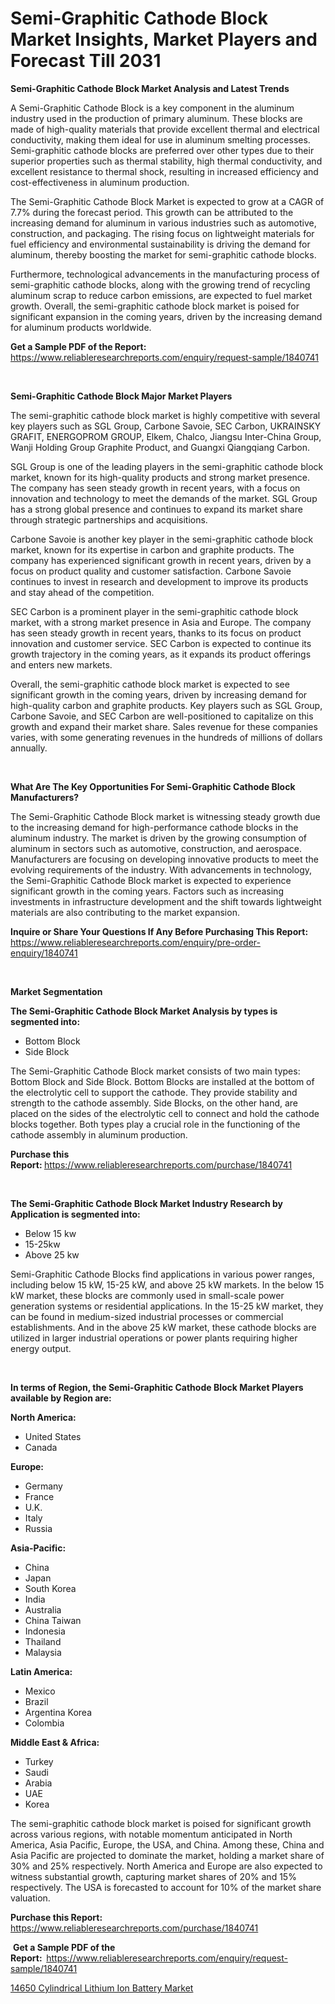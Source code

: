 <p><h1>Semi-Graphitic Cathode Block Market Insights, Market Players and Forecast Till 2031</h1></p><p><strong>Semi-Graphitic Cathode Block Market Analysis and Latest Trends</strong></p>
<p><p>A Semi-Graphitic Cathode Block is a key component in the aluminum industry used in the production of primary aluminum. These blocks are made of high-quality materials that provide excellent thermal and electrical conductivity, making them ideal for use in aluminum smelting processes. Semi-graphitic cathode blocks are preferred over other types due to their superior properties such as thermal stability, high thermal conductivity, and excellent resistance to thermal shock, resulting in increased efficiency and cost-effectiveness in aluminum production.</p><p>The Semi-Graphitic Cathode Block Market is expected to grow at a CAGR of 7.7% during the forecast period. This growth can be attributed to the increasing demand for aluminum in various industries such as automotive, construction, and packaging. The rising focus on lightweight materials for fuel efficiency and environmental sustainability is driving the demand for aluminum, thereby boosting the market for semi-graphitic cathode blocks.</p><p>Furthermore, technological advancements in the manufacturing process of semi-graphitic cathode blocks, along with the growing trend of recycling aluminum scrap to reduce carbon emissions, are expected to fuel market growth. Overall, the semi-graphitic cathode block market is poised for significant expansion in the coming years, driven by the increasing demand for aluminum products worldwide.</p></p>
<p><strong>Get a Sample PDF of the Report:&nbsp;</strong> <a href="https://www.reliableresearchreports.com/enquiry/request-sample/1840741">https://www.reliableresearchreports.com/enquiry/request-sample/1840741</a></p>
<p>&nbsp;</p>
<p><strong>Semi-Graphitic Cathode Block Major Market Players</strong></p>
<p><p>The semi-graphitic cathode block market is highly competitive with several key players such as SGL Group, Carbone Savoie, SEC Carbon, UKRAINSKY GRAFIT, ENERGOPROM GROUP, Elkem, Chalco, Jiangsu Inter-China Group, Wanji Holding Group Graphite Product, and Guangxi Qiangqiang Carbon.</p><p>SGL Group is one of the leading players in the semi-graphitic cathode block market, known for its high-quality products and strong market presence. The company has seen steady growth in recent years, with a focus on innovation and technology to meet the demands of the market. SGL Group has a strong global presence and continues to expand its market share through strategic partnerships and acquisitions.</p><p>Carbone Savoie is another key player in the semi-graphitic cathode block market, known for its expertise in carbon and graphite products. The company has experienced significant growth in recent years, driven by a focus on product quality and customer satisfaction. Carbone Savoie continues to invest in research and development to improve its products and stay ahead of the competition.</p><p>SEC Carbon is a prominent player in the semi-graphitic cathode block market, with a strong market presence in Asia and Europe. The company has seen steady growth in recent years, thanks to its focus on product innovation and customer service. SEC Carbon is expected to continue its growth trajectory in the coming years, as it expands its product offerings and enters new markets.</p><p>Overall, the semi-graphitic cathode block market is expected to see significant growth in the coming years, driven by increasing demand for high-quality carbon and graphite products. Key players such as SGL Group, Carbone Savoie, and SEC Carbon are well-positioned to capitalize on this growth and expand their market share. Sales revenue for these companies varies, with some generating revenues in the hundreds of millions of dollars annually.</p></p>
<p>&nbsp;</p>
<p><strong>What Are The Key Opportunities For Semi-Graphitic Cathode Block Manufacturers?</strong></p>
<p><p>The Semi-Graphitic Cathode Block market is witnessing steady growth due to the increasing demand for high-performance cathode blocks in the aluminum industry. The market is driven by the growing consumption of aluminum in sectors such as automotive, construction, and aerospace. Manufacturers are focusing on developing innovative products to meet the evolving requirements of the industry. With advancements in technology, the Semi-Graphitic Cathode Block market is expected to experience significant growth in the coming years. Factors such as increasing investments in infrastructure development and the shift towards lightweight materials are also contributing to the market expansion.</p></p>
<p><strong>Inquire or Share Your Questions If Any Before Purchasing This Report:</strong> <a href="https://www.reliableresearchreports.com/enquiry/pre-order-enquiry/1840741">https://www.reliableresearchreports.com/enquiry/pre-order-enquiry/1840741</a></p>
<p>&nbsp;</p>
<p><strong>Market Segmentation</strong></p>
<p><strong>The Semi-Graphitic Cathode Block Market Analysis by types is segmented into:</strong></p>
<p><ul><li>Bottom Block</li><li>Side Block</li></ul></p>
<p><p>The Semi-Graphitic Cathode Block market consists of two main types: Bottom Block and Side Block. Bottom Blocks are installed at the bottom of the electrolytic cell to support the cathode. They provide stability and strength to the cathode assembly. Side Blocks, on the other hand, are placed on the sides of the electrolytic cell to connect and hold the cathode blocks together. Both types play a crucial role in the functioning of the cathode assembly in aluminum production.</p></p>
<p><strong>Purchase this Report:&nbsp;</strong><a href="https://www.reliableresearchreports.com/purchase/1840741">https://www.reliableresearchreports.com/purchase/1840741</a></p>
<p>&nbsp;</p>
<p><strong>The Semi-Graphitic Cathode Block Market Industry Research by Application is segmented into:</strong></p>
<p><ul><li>Below 15 kw</li><li>15-25kw</li><li>Above 25 kw</li></ul></p>
<p><p>Semi-Graphitic Cathode Blocks find applications in various power ranges, including below 15 kW, 15-25 kW, and above 25 kW markets. In the below 15 kW market, these blocks are commonly used in small-scale power generation systems or residential applications. In the 15-25 kW market, they can be found in medium-sized industrial processes or commercial establishments. And in the above 25 kW market, these cathode blocks are utilized in larger industrial operations or power plants requiring higher energy output.</p></p>
<p>&nbsp;</p>
<p><strong>In terms of Region, the Semi-Graphitic Cathode Block Market Players available by Region are:</strong></p>
<p>
    <p> <strong> North America: </strong>
        <ul>
            <li>United States</li>
            <li>Canada</li>
        </ul>
        </p> 
    <p> <strong> Europe: </strong>
        <ul>
            <li>Germany</li>
            <li>France</li>
            <li>U.K.</li>
            <li>Italy</li>
            <li>Russia</li>
        </ul>
        </p> 
    <p> <strong> Asia-Pacific: </strong>
        <ul>
            <li>China</li>
            <li>Japan</li>
            <li>South Korea</li>
            <li>India</li>
            <li>Australia</li>
            <li>China Taiwan</li>
            <li>Indonesia</li>
            <li>Thailand</li>
            <li>Malaysia</li>
        </ul>
        </p> 
    <p> <strong> Latin America: </strong>
        <ul>
            <li>Mexico</li>
            <li>Brazil</li>
            <li>Argentina Korea</li>
            <li>Colombia</li>
        </ul>
        </p> 
    <p> <strong> Middle East & Africa: </strong>
        <ul>
            <li>Turkey</li>
            <li>Saudi</li>
            <li>Arabia</li>
            <li>UAE</li>
            <li>Korea</li>
        </ul>
    </p>
    </p>
<p><p>The semi-graphitic cathode block market is poised for significant growth across various regions, with notable momentum anticipated in North America, Asia Pacific, Europe, the USA, and China. Among these, China and Asia Pacific are projected to dominate the market, holding a market share of 30% and 25% respectively. North America and Europe are also expected to witness substantial growth, capturing market shares of 20% and 15% respectively. The USA is forecasted to account for 10% of the market share valuation.</p></p>
<p><strong>Purchase this Report: </strong><a href="https://www.reliableresearchreports.com/purchase/1840741">https://www.reliableresearchreports.com/purchase/1840741</a></p>
<p>&nbsp;<strong>Get a Sample PDF of the Report:&nbsp;&nbsp;</strong><a href="https://www.reliableresearchreports.com/enquiry/request-sample/1840741">https://www.reliableresearchreports.com/enquiry/request-sample/1840741</a></p>
<p><strong></strong></p>
<p><p><a href="https://github.com/Angelnienowdseej3e45z3p8c/Market-Research-Report-List-1/blob/main/14650-cylindrical-lithium-ion-battery-market.md">14650 Cylindrical Lithium Ion Battery Market</a></p></p>